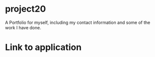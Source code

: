 # project20
A Portfolio for myself, including my contact information and some of the work I have done. 

# Link to application
